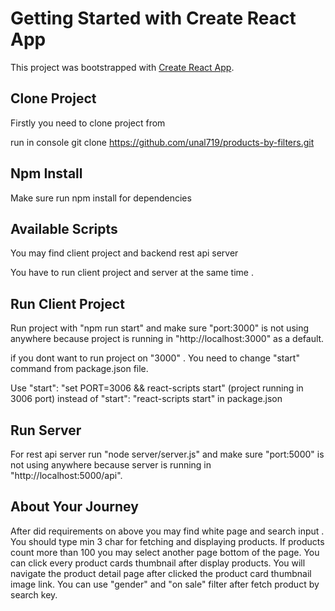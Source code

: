 # Getting Started with Create React App

This project was bootstrapped with [Create React App](https://github.com/facebook/create-react-app).

## Clone Project

Firstly you need to clone project from

run in console git clone https://github.com/unal719/products-by-filters.git

## Npm Install

Make sure run npm install for dependencies

## Available Scripts

You may find client project and backend rest api server

You have to run client project and server at the same time .

## Run Client Project

Run project with "npm run start" and make sure "port:3000" is not using anywhere because project is running in "http://localhost:3000" as a default.

if you dont want to run project on "3000" . You need to change "start" command from package.json file.

Use "start": "set PORT=3006 && react-scripts start" (project running in 3006 port) instead of "start": "react-scripts start" in package.json

## Run Server

For rest api server run "node server/server.js" and make sure "port:5000" is not using anywhere because server is running in "http://localhost:5000/api".

## About Your Journey

After did requirements on above you may find white page and search input . You should type min 3 char for fetching and displaying products. If products count more than 100 you may select another page bottom of the page. You can click every product cards thumbnail after display products. You will navigate the product detail page after clicked the product card thumbnail image link. You can use "gender" and "on sale" filter after fetch product by search key. 
